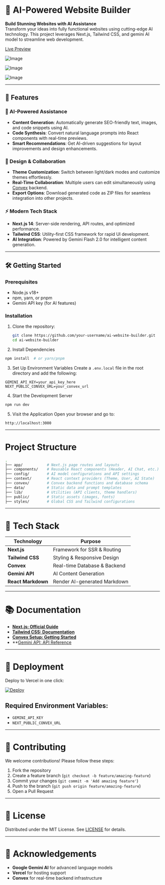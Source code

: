 # 🚀 AI-Powered Website Builder

**Build Stunning Websites with AI Assistance**  
Transform your ideas into fully functional websites using cutting-edge AI technology. This project leverages Next.js, Tailwind CSS, and gemini AI model to streamline web development.

[Live Preview](https://ai-website-builder-mu.vercel.app/)

![Image](https://github.com/user-attachments/assets/024b29be-3059-492d-bdcc-d82af0325e64)

![Image](https://github.com/user-attachments/assets/c30f1bfe-5098-4c22-ab2b-0537f1802322)

![Image](https://github.com/user-attachments/assets/f7187bb9-1905-444c-9b0d-1fc47d8ec9c9)



---

## 🌟 Features

### 🤖 AI-Powered Assistance
- **Content Generation**: Automatically generate SEO-friendly text, images, and code snippets using AI.
- **Code Synthesis**: Convert natural language prompts into React components with real-time previews.
- **Smart Recommendations**: Get AI-driven suggestions for layout improvements and design enhancements.

### 🎨 Design & Collaboration
- **Theme Customization**: Switch between light/dark modes and customize themes effortlessly.
- **Real-Time Collaboration**: Multiple users can edit simultaneously using [Convex](https://convex.dev) backend.
- **Export Options**: Download generated code as ZIP files for seamless integration into other projects.

### ⚡ Modern Tech Stack
- **Next.js 14**: Server-side rendering, API routes, and optimized performance.
- **Tailwind CSS**: Utility-first CSS framework for rapid UI development.
- **AI Integration**: Powered by Gemini Flash 2.0 for intelligent content generation.

---

## 🛠️ Getting Started

### Prerequisites
- Node.js v18+
- npm, yarn, or pnpm
- Gemini API key (for AI features)

### Installation
1. Clone the repository:
   ```bash
   git clone https://github.com/your-username/ai-website-builder.git
   cd ai-website-builder

2. Install Dependencies
```bash
npm install  # or yarn/pnpm
```

3. Set Up Environment Variables
Create a `.env.local` file in the root directory and add the following:
```env
GEMINI_API_KEY=your_api_key_here
NEXT_PUBLIC_CONVEX_URL=your_convex_url
```

4. Start the Development Server
```bash
npm run dev
```

5. Visit the Application
Open your browser and go to:
```
http://localhost:3000
```

---

# Project Structure

```bash
.
├── app/           # Next.js page routes and layouts
├── components/    # Reusable React components (Header, AI Chat, etc.)
├── config/        # AI model configurations and API settings
├── context/       # React context providers (Theme, User, AI State)
├── convex/        # Convex backend functions and database schema
├── data/          # Static data and prompt templates
├── lib/           # Utilities (API clients, theme handlers)
├── public/        # Static assets (images, fonts)
├── styles/        # Global CSS and Tailwind configurations
```
---

# 🔧 Tech Stack

| Technology       | Purpose                          |
|-----------------|--------------------------------|
| **Next.js**      | Framework for SSR & Routing   |
| **Tailwind CSS** | Styling & Responsive Design   |
| **Convex**       | Real-time Database & Backend  |
| **Gemini API**   | AI Content Generation        |
| **React Markdown** | Render AI-generated Markdown |



---

# 📚 Documentation

- **[Next.js: Official Guide](https://nextjs.org/docs)**
- **[Tailwind CSS: Documentation](https://tailwindcss.com/docs)**
- **[Convex Setup: Getting Started](https://docs.convex.dev/quickstart)**
- **[Gemini API: API Reference](https://ai.google.dev/docs)

---

# 🚀 Deployment
Deploy to Vercel in one click:

[![Deploy](https://vercel.com/button)](https://vercel.com/new)

## Required Environment Variables:
- `GEMINI_API_KEY`
- `NEXT_PUBLIC_CONVEX_URL`

---

# 🤝 Contributing
We welcome contributions! Please follow these steps:

1. Fork the repository
2. Create a feature branch (`git checkout -b feature/amazing-feature`)
3. Commit your changes (`git commit -m 'Add amazing feature'`)
4. Push to the branch (`git push origin feature/amazing-feature`)
5. Open a Pull Request

---

# 📜 License
Distributed under the MIT License. See [LICENSE](LICENSE) for details.

---

# 🙌 Acknowledgements
- **Google Gemini AI** for advanced language models
- **Vercel** for hosting support
- **Convex** for real-time backend infrastructure

